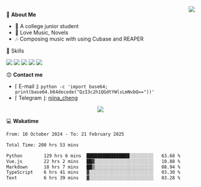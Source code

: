 <a href="#">
    <img align="right" src="https://github-readme-stats-tau-lilac-25.vercel.app/api?username=irorange27&count_private=true&show_icons=true&theme=transparent" />
</a>

💭 **About Me**

- 🏫 A college junior student
- 🍕 Love Music, Novels
- 🎶 Composing music with using Cubase and REAPER


🚀 Skills

![](https://img.shields.io/badge/-python-3e74a2?style=for-the-badge&logo=Python&logoColor=fff
)
![](https://img.shields.io/badge/-javascript-f0db4f?style=for-the-badge&logo=JavaScript&logoColor=fff
)
![](https://img.shields.io/badge/-vue3-41b883?style=for-the-badge&logo=Vue.js&logoColor=fff
)
![](https://img.shields.io/badge/-docker-2496ed?style=for-the-badge&logo=Docker&logoColor=fff
)
![](https://img.shields.io/badge/-linux-000000?style=for-the-badge&logo=Linux&logoColor=fff&color=000
)

😊 **Contact me**

- ⌈ E-mail ⌋: `python -c 'import base64; print(base64.b64decode("QzI3c2h1QGdtYWlsLmNvbQ=="))'`
- ⌈ Telegram ⌋: [niina_cheng](https://t.me/niina_cheng)

</p>
    <p align="center">
    <img src="https://profile-counter.glitch.me/{irorange27}/count.svg" />
</p>

💻 **Wakatime**

<!--START_SECTION:waka-->

```txt
From: 10 October 2024 - To: 21 February 2025

Total Time: 200 hrs 53 mins

Python        129 hrs 6 mins  ████████████████░░░░░░░░░   63.68 %
Vue.js        22 hrs 2 mins   ██▓░░░░░░░░░░░░░░░░░░░░░░   10.88 %
Markdown      18 hrs 7 mins   ██▒░░░░░░░░░░░░░░░░░░░░░░   08.94 %
TypeScript    6 hrs 41 mins   ▓░░░░░░░░░░░░░░░░░░░░░░░░   03.30 %
Text          6 hrs 39 mins   ▓░░░░░░░░░░░░░░░░░░░░░░░░   03.28 %
```

<!--END_SECTION:waka-->
